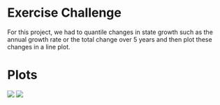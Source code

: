 # Exercise Challenge
For this project, we had to quantile changes in state growth such as the annual growth rate or the total change over 5 years and then plot these changes in a line plot.

# Plots
<img src="https://raw.githubusercontent.com/VictorGedeck/data100/master/avgannualgrowth.png">
<img src="https://raw.githubusercontent.com/VictorGedeck/data100/master/stategrowth.png">
